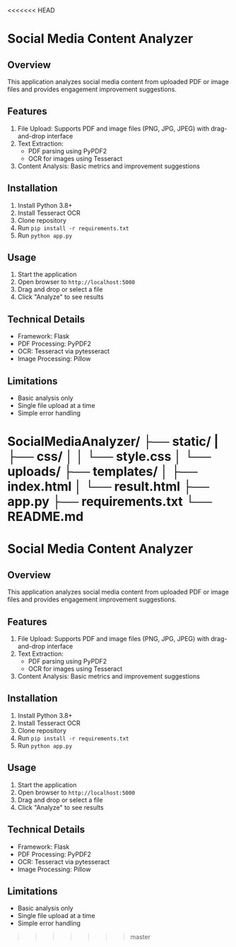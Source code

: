 <<<<<<< HEAD
# Social Media Content Analyzer


## Overview
This application analyzes social media content from uploaded PDF or image files and provides engagement improvement suggestions.

## Features
1. File Upload: Supports PDF and image files (PNG, JPG, JPEG) with drag-and-drop interface
2. Text Extraction: 
   - PDF parsing using PyPDF2
   - OCR for images using Tesseract
3. Content Analysis: Basic metrics and improvement suggestions

## Installation
1. Install Python 3.8+
2. Install Tesseract OCR
3. Clone repository
4. Run `pip install -r requirements.txt`
5. Run `python app.py`

## Usage
1. Start the application
2. Open browser to `http://localhost:5000`
3. Drag and drop or select a file
4. Click "Analyze" to see results

## Technical Details
- Framework: Flask
- PDF Processing: PyPDF2
- OCR: Tesseract via pytesseract
- Image Processing: Pillow

## Limitations
- Basic analysis only
- Single file upload at a time
- Simple error handling




SocialMediaAnalyzer/
├── static/
|  ├── css/
│   │   └── style.css
│   └── uploads/
├── templates/
│   ├── index.html
│   └── result.html
├── app.py
├── requirements.txt
└── README.md
=======
# Social Media Content Analyzer

## Overview
This application analyzes social media content from uploaded PDF or image files and provides engagement improvement suggestions.

## Features
1. File Upload: Supports PDF and image files (PNG, JPG, JPEG) with drag-and-drop interface
2. Text Extraction: 
   - PDF parsing using PyPDF2
   - OCR for images using Tesseract
3. Content Analysis: Basic metrics and improvement suggestions

## Installation
1. Install Python 3.8+
2. Install Tesseract OCR
3. Clone repository
4. Run `pip install -r requirements.txt`
5. Run `python app.py`

## Usage
1. Start the application
2. Open browser to `http://localhost:5000`
3. Drag and drop or select a file
4. Click "Analyze" to see results

## Technical Details
- Framework: Flask
- PDF Processing: PyPDF2
- OCR: Tesseract via pytesseract
- Image Processing: Pillow

## Limitations
- Basic analysis only
- Single file upload at a time
- Simple error handling
>>>>>>> master
